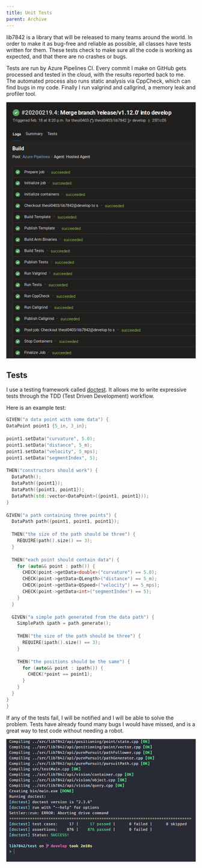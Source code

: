 ```yaml
---
title: Unit Tests
parent: Archive
---
```


lib7842 is a library that will be released to many teams around the world. In
order to make it as bug-free and reliable as possible, all classes have tests
written for them. These tests check to make sure all the code is working as
expected, and that there are no crashes or bugs.

Tests are run by Azure Pipelines CI. Every commit I make on GitHub gets
processed and tested in the cloud, with the results reported back to me. The
automated process also runs static analysis via CppCheck, which can find bugs in
my code. Finally I run valgrind and callgrind, a memory leak and profiler tool.

![](images/image-20200228221927157.png)

## Tests

I use a testing framework called [doctest](https://github.com/onqtam/doctest).
It allows me to write expressive tests through the TDD (Test Driven Development)
workflow.

Here is an example test:

```cpp
GIVEN("a data point with some data") {
DataPoint point1 {5_in, 3_in};

point1.setData("curvature", 5.0);
point1.setData("distance", 5_m);
point1.setData("velocity", 5_mps);
point1.setData("segmentIndex", 5);

THEN("constructors should work") {
  DataPath();
  DataPath({point1});
  DataPath({point1, point1});
  DataPath(std::vector<DataPoint>({point1, point1}));
}

GIVEN("a path containing three points") {
  DataPath path({point1, point1, point1});

  THEN("the size of the path should be three") {
    REQUIRE(path().size() == 3);
  }

  THEN("each point should contain data") {
    for (auto&& point : path()) {
      CHECK(point->getData<double>("curvature") == 5.0);
      CHECK(point->getData<QLength>("distance") == 5_m);
      CHECK(point->getData<QSpeed>("velocity") == 5_mps);
      CHECK(point->getData<int>("segmentIndex") == 5);
    }
  }

  GIVEN("a simple path generated from the data path") {
    SimplePath ipath = path.generate();

    THEN("the size of the path should be three") {
      REQUIRE(ipath().size() == 3);
    }

    THEN("the positions should be the same") {
      for (auto&& point : ipath()) {
        CHECK(*point == point1);
      }
    }
  }
}
}
```

If any of the tests fail, I will be notified and I will be able to solve the
problem. Tests have already found many bugs I would have missed, and is a great
way to test code without needing a robot.

![](images/image-20200228222854511.png)
